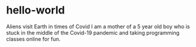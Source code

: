 # hello-world
Aliens visit Earth in times of Covid
I am a mother of a 5 year old boy who is stuck in the middle of the Covid-19 pandemic and taking programming classes online for fun.
